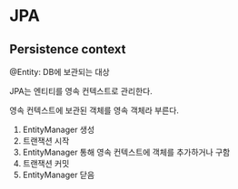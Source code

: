 # JPA

## Persistence context

@Entity: DB에 보관되는 대상

JPA는 엔티티를 영속 컨텍스트로 관리한다.

영속 컨텍스트에 보관된 객체를 영속 객체라 부른다.

1. EntityManager 생성
2. 트랜잭션 시작
3. EntityManager 통해 영속 컨텍스트에 객체를 추가하거나 구함
4. 트랜잭션 커밋
5. EntityManager 닫음